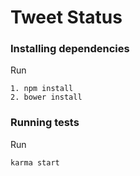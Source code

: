# Tweet Status

### Installing dependencies
Run

```
1. npm install
2. bower install
```

### Running tests

Run

```
karma start
```